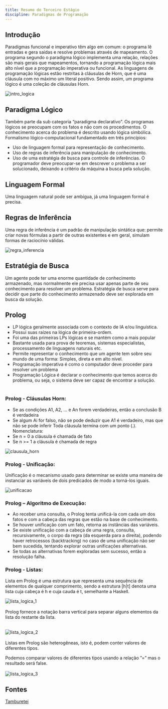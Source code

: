 ```yaml
---
title: Resumo do Terceiro Estágio
discipline: Paradigmas de Programação
---
```


## Introdução
Paradigmas funcional e imperativo têm algo em comum: o programa lê entradas e gera saídas e resolve problemas através de mapeamento.
O programa segundo o paradigma lógico implementa uma relação, relações são mais gerais que mapeamentos, tornando a programação lógica mais alto nível que a programação imperativa ou funcional.
As linguagens de programação lógicas estão restritas à cláusulas de Horn, que é uma cláusula com no máximo um literal positivo. Sendo assim, um programa lógico é uma coleção de cláusulas Horn.

![intro_logica](https://i.imgur.com/CIEwSA8.png)

## Paradigma Lógico
Também parte da sub categoria “paradigma declarativo”.
Os programas lógicos se preocupam com os fatos e não com os procedimentos.
O conhecimento acerca do problema é descrito usando lógica simbólica.
Formalismo lógico-computacional fundamentado em três princípios:
- Uso de linguagem formal para representação de conhecimento.
- Uso de regras de inferência para manipulação de conhecimento.
- Uso de uma estratégia de busca para controle de inferências.
O programador deve preocupar-se em descrever o problema a ser solucionado, deixando a critério da máquina a busca pela solução.

## Linguagem Formal
Uma linguagem natural pode ser ambígua, já uma linguagem formal é precisa.

## Regras de Inferência
Uma regra de inferência é um padrão de manipulação sintática que: permite criar novas fórmulas a partir de outras existentes e em geral, simulam formas de raciocínio válidas.

![regra_inferencia](https://i.imgur.com/RQ35mzy.png)

## Estratégia de Busca
Um agente pode ter uma enorme quantidade de conhecimento armazenado, mas normalmente ele precisa usar apenas parte de seu conhecimento para resolver um problema. Estratégia de busca serve para decidir que parte do conhecimento armazenado deve ser explorada em busca da solução.

## Prolog
- LP lógica geralmente associada com o contexto de IA e/ou linguística.
- Possui suas raízes na lógica de primeira-ordem.
- Foi uma das primeiras LPs lógicas e se mantém como a mais popular
- Bastante usada para prova de teoremas, sistemas especialistas, processamento de linguagens naturais etc.
- Permite representar o conhecimento que um agente tem sobre seu mundo de uma forma: Simples, direta e em alto nível.
- Programação imperativa é como o computador deve proceder para resolver um problema
- Programação Lógica é declarar o conhecimento que temos acerca do problema, ou seja, o sistema deve ser capaz de encontrar a solução.
<br></br>

### Prolog - Cláusulas Horn:
- Se as condições A1, A2, … e An forem verdadeiras, então a conclusão B é verdadeira
- Se algum Ai for falso, não se pode deduzir que A1 é verdadeiro, mas que não se pode inferir
Toda cláusula termina com um ponto (.).
Nomenclatura:
- Se n = 0 a cláusula é chamada de fato
- Se n >= 1 a cláusula é chamada de regra

![clausula_horn](https://i.imgur.com/WUSli2y.png)

### Prolog - Unificação:
Unificação é o mecanismo usado para determinar se existe uma maneira de instanciar as variáveis de dois predicados de modo a torná-los iguais.

![unificacao](https://i.imgur.com/invCNoy.png)

### Prolog – Algoritmo de Execução:
- Ao receber uma consulta, o Prolog tenta unificá-la com cada um dos fatos e com a cabeça das regras que estão na base de conhecimento.
- Se houver unificação com um fato, retorna as instâncias das variáveis.
- Se existe unificação com a cabeça de uma regra, consulta, recursivamente, o corpo da regra (da esquerda para a direita), podendo haver retrocessos (backtracking) no caso de uma unificação não ser bem sucedida, tentando explorar outras unificações alternativas.
- Se todas as alternativas forem exploradas sem sucesso, então a resolução falha.

### Prolog - Listas:
Lista em Prolog é uma estrutura que representa uma sequência de elementos de qualquer comprimento, sendo a estrutura [h|t] denota uma lista cuja cabeça é h e cuja cauda é t, semelhante a Haskell.

![lista_logica_1](https://i.imgur.com/pHnywR3.png)
<br></br>
Prolog fornece a notação barra vertical para separar alguns elementos da lista do restante da lista.
<br></br>

![lista_logica_2](https://i.imgur.com/Hn6aN0J.png)
<br></br>
Listas em Prolog são heterogêneas, isto é, podem conter valores de diferentes tipos.

Podemos comparar valores de diferentes tipos usando a relação ”=” mas o resultado será false.
<br></br>
![lista_logica_3](https://i.imgur.com/0CIDrl6.png)


## Fontes 

<a href= "https://github.com/OpenDevUFCG/Tamburetei" target="_blank"> Tamburetei </a>

